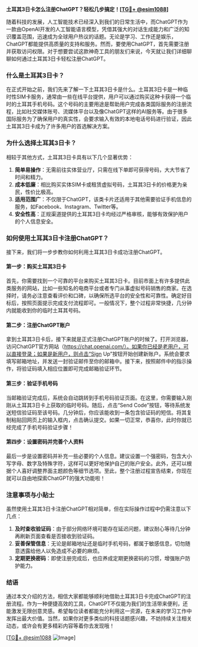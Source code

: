 **土耳其3日卡怎么注册ChatGPT？轻松几步搞定！[[TG💪+ @esim1088](https://t.me/s/esim1088)]**

随着科技的发展，人工智能技术已经深入到我们的日常生活中，而ChatGPT作为一款由OpenAI开发的人工智能语言模型，凭借其强大的对话生成能力和广泛的知识覆盖范围，迅速成为全球用户热议的话题。无论是学习、工作还是娱乐，ChatGPT都能提供高质量的支持和服务。然而，要使用ChatGPT，首先需要注册并获取访问权限。对于想要尝试这款神奇工具的朋友们来说，今天就让我们详细聊聊如何通过土耳其3日卡轻松注册ChatGPT。

### **什么是土耳其3日卡？**

在正式开始之前，我们先来了解一下土耳其3日卡是什么。土耳其3日卡是一种临时性SIM卡服务，通常由一些在线平台提供，用户可以通过购买这种卡获得一个临时的土耳其手机号码。这个号码的主要用途是帮助用户完成各类国际服务的注册流程，比如社交媒体账号、流媒体平台以及像ChatGPT这样的AI服务等。由于很多国际服务为了确保用户的真实性，会要求输入有效的本地电话号码进行验证，因此土耳其3日卡成为了许多用户的首选解决方案。

### **为什么选择土耳其3日卡？**

相较于其他方式，土耳其3日卡具有以下几个显著优势：

1. **简单易操作**：无需前往实体营业厅，只需在线下单即可获得号码，大大节省了时间和精力。
2. **成本低廉**：相比购买实体SIM卡或租赁虚拟号码，土耳其3日卡的价格更为亲民，性价比极高。
3. **适用范围广**：不仅限于ChatGPT，该类卡片还适用于其他需要验证手机信息的服务，如Facebook、Instagram、Twitter等。
4. **安全性高**：正规渠道提供的土耳其3日卡均经过严格审核，能够有效保护用户的个人信息安全。

### **如何使用土耳其3日卡注册ChatGPT？**

接下来，我们将一步步教你如何利用土耳其3日卡成功注册ChatGPT。

#### **第一步：购买土耳其3日卡**

首先，你需要找到一个可靠的平台来购买土耳其3日卡。目前市面上有许多提供此类服务的网站，比如一些知名的电商平台或者专门从事虚拟号码销售的商家。在选择时，请务必注意查看评价和口碑，以确保所选平台的安全性和可靠性。确定好目标后，按照页面提示完成支付流程即可。一般情况下，整个过程非常快捷，几分钟内就能收到你的临时土耳其号码。

#### **第二步：注册ChatGPT账户**

拿到土耳其3日卡后，接下来就是正式注册ChatGPT账户的时候了。打开浏览器，访问ChatGPT官方网站（https://chat.openai.com/）。如果你已经是老用户，可以直接登录；如果是新用户，则点击“Sign Up”按钮开始创建新账户。系统会要求填写邮箱地址，并发送一封验证邮件至你的邮箱中。接下来，按照邮件中的指示操作，将验证码填入相应位置即可完成邮箱验证环节。

#### **第三步：验证手机号码**

当邮箱验证完成后，系统会自动跳转到手机号码验证页面。在这里，你需要输入刚刚从土耳其3日卡上获取的临时号码。随后，点击“Send Code”按钮，等待系统发送短信验证码至该号码。几分钟后，你应该能收到一条包含验证码的短信。将其复制粘贴回网页上的输入框内，点击确认提交。如果一切正常，恭喜你，此时你就已经完成了手机号码验证步骤！

#### **第四步：设置密码并完善个人资料**

最后一步是设置密码并补充一些必要的个人信息。建议设置一个强密码，包含大小写字母、数字及特殊字符，这样可以更好地保护自己的账户安全。此外，还可以根据个人喜好调整界面主题颜色等细节选项。至此，整个注册过程宣告结束，你现在就可以自由地探索ChatGPT的强大功能啦！

### **注意事项与小贴士**

虽然使用土耳其3日卡注册ChatGPT相对简单，但在实际操作过程中仍需注意以下几点：

1. **及时查收验证码**：由于部分网络环境可能存在延迟问题，建议耐心等待几分钟再刷新页面查看是否接收到验证码。
2. **妥善保管信息**：无论是邮箱地址还是临时手机号码，都属于敏感信息，切勿随意透露给他人以免造成不必要的麻烦。
3. **定期更换密码**：即使注册完成后，也应养成定期更换密码的习惯，增强账户防护能力。

### **结语**

通过本文介绍的方法，相信大家都能够顺利地借助土耳其3日卡完成ChatGPT的注册流程。作为一种便捷高效的工具，ChatGPT不仅能为我们的生活带来便利，还能激发无限创意灵感。希望每位读者都能充分利用这一资源，在未来的学习工作中发挥出最大价值。当然，如果你对更多类似的科技话题感兴趣，不妨持续关注相关动态，或许会有更多精彩内容等着你去发现哦！

[[TG💪+ @esim1088](https://t.me/s/esim1088) ![Image](https://i.postimg.cc/4NQfJmqS/Snipaste-2025-05-13-00-14-12.png)]